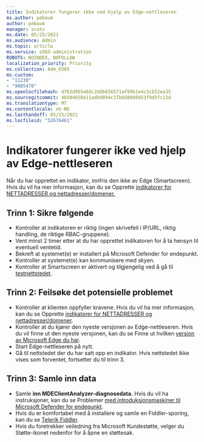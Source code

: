 ```yaml
---
title: Indikatorer fungerer ikke ved hjelp av Edge-nettleseren
ms.author: pebaum
author: pebaum
manager: scotv
ms.date: 05/25/2021
ms.audience: Admin
ms.topic: article
ms.service: o365-administration
ROBOTS: NOINDEX, NOFOLLOW
localization_priority: Priority
ms.collection: Adm_O365
ms.custom:
- "11230"
- "9005470"
ms.openlocfilehash: df62d965e0dc2ddb656571af99b1e4c3cb52ea35
ms.sourcegitcommit: 4b504650e11adb9894c37b6d8608b53f9d5fc13d
ms.translationtype: MT
ms.contentlocale: nb-NO
ms.lasthandoff: 05/25/2021
ms.locfileid: "52676461"
---
```

# <a name="indicators-dont-work-using-edge-browser"></a>Indikatorer fungerer ikke ved hjelp av Edge-nettleseren

Når du har opprettet en indikator, innfris den ikke av Edge (Smartscreen). Hvis du vil ha mer informasjon, kan du se Opprette [indikatorer for NETTADRESSER og nettadresser/domener.](/microsoft-365/security/defender-endpoint/indicator-ip-domain)

## <a name="step-1-ensure-the-following"></a>Trinn 1: Sikre følgende

- Kontroller at indikatoren er riktig (ingen skrivefeil i IP/URL, riktig handling, de riktige RBAC-gruppene).
- Vent minst 2 timer etter at du har opprettet indikatoren for å ta hensyn til eventuell ventetid.
- Bekreft at systemet(e) er installert på Microsoft Defender for endepunkt.
- Kontroller at systemet(e) kan kommunisere med skyen.
- Kontroller at Smartscreen er aktivert og tilgjengelig ved å gå til [testnettstedet](https://demo.smartscreen.msft.net).

## <a name="step-2-troubleshoot-the-potential-issue"></a>Trinn 2: Feilsøke det potensielle problemet

- Kontroller at klienten oppfyller kravene. Hvis du vil ha mer informasjon, kan du se Opprette [indikatorer for NETTADRESSER og nettadresser/domener](/microsoft-365/security/defender-endpoint/indicator-ip-domain).
- Kontroller at du kjører den nyeste versjonen av Edge-nettleseren. Hvis du vil finne ut den nyeste versjonen, kan du se Finne ut hvilken [versjon av Microsoft Edge du har](https://support.microsoft.com/microsoft-edge/find-out-which-version-of-microsoft-edge-you-have-c726bee8-c42e-e472-e954-4cf5123497eb).
- Start Edge-nettleseren på nytt.
- Gå til nettstedet der du har satt opp en indikator. Hvis nettstedet ikke vises som forventet, fortsetter du til trinn 3. 

## <a name="step-3-collect-data"></a>Trinn 3: Samle inn data

- Samle **inn MDEClientAnalyzer-diagnosedata.** Hvis du vil ha instruksjoner, kan du se Problemer [med introduksjonsmaskiner til Microsoft Defender for endepunkt](issues-with-onboarding-machines.md).
- Hvis du er komfortabel med å installere og samle en Fiddler-sporing, kan du se [Telerik Fiddler](http://www.telerik.com/fiddler).
- Hvis du foretrekker veiledning fra Microsoft Kundestøtte, velger du Støtte-ikonet nedenfor for å åpne en støttesak.
